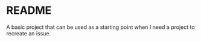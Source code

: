 # README

A basic project that can be used as a starting point when I need a project to recreate an issue.
